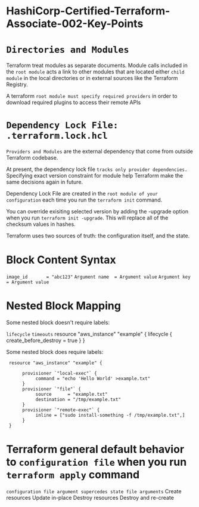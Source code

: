 # HashiCorp-Certified-Terraform-Associate-002-Key-Points

# `Directories and Modules`

Terraform treat modules as separate documents. Module calls included in the `root module` acts a link to other modules that are located either `child module` in the local directories or in external sources like the Terraform Registry.

A terraform `root module must specify required providers` in order to download required plugins to access their remote APIs

# `Dependency Lock File: .terraform.lock.hcl`

`Providers and Modules` are the external dependency that come from outside Terraform codebase.

At present, the dependency lock file `tracks only provider dependencies.` Specifying exact version constraint for module help Terraform make the same decisions again in future.

Dependency Lock File are created in the `root module of your configuration` each time you run the `terraform init` command.

You can override exisiting selected version by adding the -upgrade option when you run `terraform init -upgrade`. This will replace all of the checksum values in hashes.

Terraform uses two sources of truth: the configuration itself, and the state.

# Block Content Syntax

`image_id       = "abc123"`
`Argument name  = Argument value`
`Argument key   = Argument value`

# Nested Block Mapping

Some nested block doesn't require labels:

`lifecycle`
`timeouts`
     resource "aws_instance" "example" {
          lifecycle {
               create_before_destroy = true
          }
     }

Some nested block does require labels:

     resource "aws_instance" "example" {

          provisioner `"local-exec"` {
               command = "echo 'Hello World' >example.txt"
          }
          provisioner `"file"` {
               source      = "example.txt"
               destination = "/tmp/example.txt"
          }
          provisioner `"remote-exec"` {
               inline = ["sudo install-something -f /tmp/example.txt",]
          }
     }

# Terraform general default behavior to `configuration file` when you run `terraform apply` command

`configuration file argument supercedes state file arguments`
Create resources 
Update in-place
Destroy resources 
Destroy and re-create